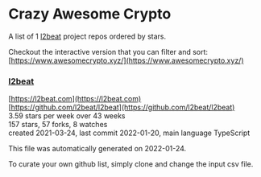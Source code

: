 # Crazy Awesome Crypto
A list of 1 [l2beat](https://github.com/l2beat) project repos ordered by stars.  

Checkout the interactive version that you can filter and sort: 
[https://www.awesomecrypto.xyz/](https://www.awesomecrypto.xyz/)  


### [l2beat](https://github.com/l2beat/l2beat)  
  
[https://l2beat.com](https://l2beat.com)  
[https://github.com/l2beat/l2beat](https://github.com/l2beat/l2beat)  
3.59 stars per week over 43 weeks  
157 stars, 57 forks, 8 watches  
created 2021-03-24, last commit 2022-01-20, main language TypeScript  


This file was automatically generated on 2022-01-24.  

To curate your own github list, simply clone and change the input csv file.  